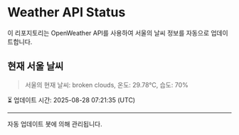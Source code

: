 
# Weather API Status

이 리포지토리는 OpenWeather API를 사용하여 서울의 날씨 정보를 자동으로 업데이트합니다.

## 현재 서울 날씨
> 서울의 현재 날씨: broken clouds, 온도: 29.78°C, 습도: 70%

⏳ 업데이트 시간: 2025-08-28 07:21:35 (UTC)

---
자동 업데이트 봇에 의해 관리됩니다.
